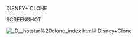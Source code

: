DISNEY+ CLONE

SCREENSHOT

![_D__hotstar%20clone_index html](https://github.com/ashmit0023/Disney-Clone/assets/128181934/8d2329f4-0e6d-4e90-9d1e-ce5849e9ea95)# Disney+Clone




